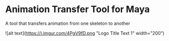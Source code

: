 # Animation Transfer Tool for Maya
A tool that transfers animation from one skeleton to another

![alt text](https://i.imgur.com/4PgV9fD.png "Logo Title Text 1" width="200")
